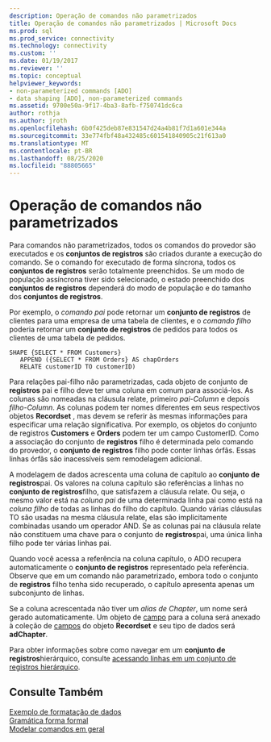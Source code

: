 ```yaml
---
description: Operação de comandos não parametrizados
title: Operação de comandos não parametrizados | Microsoft Docs
ms.prod: sql
ms.prod_service: connectivity
ms.technology: connectivity
ms.custom: ''
ms.date: 01/19/2017
ms.reviewer: ''
ms.topic: conceptual
helpviewer_keywords:
- non-parameterized commands [ADO]
- data shaping [ADO], non-parameterized commands
ms.assetid: 9700e50a-9f17-4ba3-8afb-f750741dc6ca
author: rothja
ms.author: jroth
ms.openlocfilehash: 6b0f425deb87e831547d24a4b81f7d1a601e344a
ms.sourcegitcommit: 33e774fbf48a432485c601541840905c21f613a0
ms.translationtype: MT
ms.contentlocale: pt-BR
ms.lasthandoff: 08/25/2020
ms.locfileid: "88805665"
---
```

# <a name="operation-of-non-parameterized-commands"></a>Operação de comandos não parametrizados
Para comandos não parametrizados, todos os comandos do provedor são executados e os **conjuntos de registros** são criados durante a execução do comando. Se o comando for executado de forma síncrona, todos os **conjuntos de registros** serão totalmente preenchidos. Se um modo de população assíncrona tiver sido selecionado, o estado preenchido dos **conjuntos de registros** dependerá do modo de população e do tamanho dos **conjuntos de registros**.  
  
 Por exemplo, o *comando pai* pode retornar um **conjunto de registros** de clientes para uma empresa de uma tabela de clientes, e o *comando filho* poderia retornar um **conjunto de registros** de pedidos para todos os clientes de uma tabela de pedidos.  
  
```  
SHAPE {SELECT * FROM Customers}   
   APPEND ({SELECT * FROM Orders} AS chapOrders   
   RELATE customerID TO customerID)  
```  
  
 Para relações pai-filho não parametrizadas, cada objeto de conjunto de **registros** pai e filho deve ter uma coluna em comum para associá-los. As colunas são nomeadas na cláusula relate, primeiro *pai-Column* e depois *filho-Column*. As colunas podem ter nomes diferentes em seus respectivos objetos **Recordset** , mas devem se referir às mesmas informações para especificar uma relação significativa. Por exemplo, os objetos do conjunto de registros **Customers** e **Orders** podem ter um campo CustomerID. Como a associação do conjunto de **registros** filho é determinada pelo comando do provedor, o **conjunto de registros** filho pode conter linhas órfãs. Essas linhas órfãs são inacessíveis sem remodelagem adicional.  
  
 A modelagem de dados acrescenta uma coluna de capítulo ao **conjunto de registros**pai. Os valores na coluna capítulo são referências a linhas no **conjunto de registros**filho, que satisfazem a cláusula relate. Ou seja, o mesmo valor está na *coluna pai* de uma determinada linha pai como está na *coluna filho* de todas as linhas do filho do capítulo. Quando várias cláusulas TO são usadas na mesma cláusula relate, elas são implicitamente combinadas usando um operador AND. Se as colunas pai na cláusula relate não constituem uma chave para o conjunto de **registros**pai, uma única linha filho pode ter várias linhas pai.  
  
 Quando você acessa a referência na coluna capítulo, o ADO recupera automaticamente o **conjunto de registros** representado pela referência. Observe que em um comando não parametrizado, embora todo o conjunto de **registros** filho tenha sido recuperado, o capítulo apresenta apenas um subconjunto de linhas.  
  
 Se a coluna acrescentada não tiver um *alias de Chapter*, um nome será gerado automaticamente. Um objeto de [campo](../../reference/ado-api/field-object.md) para a coluna será anexado à coleção de [campos](../../reference/ado-api/fields-collection-ado.md) do objeto **Recordset** e seu tipo de dados será **adChapter**.  
  
 Para obter informações sobre como navegar em um **conjunto de registros**hierárquico, consulte [acessando linhas em um conjunto de registros hierárquico](./accessing-rows-in-a-hierarchical-recordset.md).  
  
## <a name="see-also"></a>Consulte Também  
 [Exemplo de formatação de dados](./data-shaping-example.md)   
 [Gramática forma formal](./formal-shape-grammar.md)   
 [Modelar comandos em geral](./shape-commands-in-general.md)